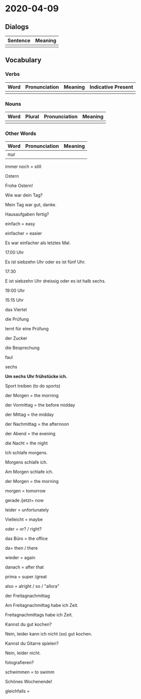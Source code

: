 # 2020-04-09

## Dialogs

| Sentence | Meaning |
| -------- | ------- |
|          |         |

## Vocabulary

### Verbs

| Word | Pronunciation | Meaning | Indicative Present |
| ---- | ------------- | ------- | ------------------ |
|      |               |         |                    |

### Nouns

| Word | Plural | Pronunciation | Meaning |
| ---- | ------ | ------------- | ------- |
|      |        |               |         |

### Other Words

| Word | Pronunciation | Meaning |
| ---- | ------------- | ------- |
| nur  |               |         |



immer noch = still



Ostern 



Frohe Ostern!



Wie war dein Tag?

Mein Tag war gut, danke. 

 

 Hausaufgaben fertig?

 einfach = easy

 einfacher = easier

 

 Es war einfacher als letztes Mal. 

 

 17.00 Uhr 

 Es ist siebzehn Uhr oder es ist fünf Uhr. 

 

 17:30 

 E ist siebzehn Uhr dreissig oder es ist halb sechs. 

 

 19:00 Uhr

 

 

 15:15 Uhr 

 

 das Viertel

 

 die Prüfung 

 

 lernt für eine Prüfung 

 

der Zucker 

 

 die Besprechung 

 

 

 faul 

 sechs 

 

 

 **Um sechs Uhr frühstücke ich.** 

 

 Sport treiben (to do sports)

 

 der Morgen = the morning

 der Vormittag = the before midday 

 der Mittag = the midday 

 der Nachmittag = the afternoon 

 der Abend = the evening 

 die Nacht = the night 

 

 Ich schlafe morgens. 

 Morgens schlafe ich. 

 Am Morgen schlafe ich. 

 

 

 der Morgen  = the morning 

 morgen = tomorrow 

 

 gerade /jetzt= now

 leider = unfortunately 

 Vielleicht = maybe 

 oder = or? / right?

 

 das Büro = the office

 

 da= then / there

 wieder = again 

 danach = after that 

 prima = super /great 

 

 also = alright / so / "allora"

 

 

 

 der Freitagnachmittag 

 

 Am Freitagnachmittag habe ich Zeit. 

 Freitagnachmittags habe ich Zeit.

 

 

 Kannst du gut kochen?

 Nein, leider kann  ich nicht (so) gut kochen. 

 

 Kannst du Gitarre spielen? 

 Nein, leider nicht. 

 

 fotografieren? 

 schwimmen = to swimm

 

 

 Schönes Wochenende! 

 gleichfalls = 

 